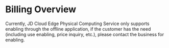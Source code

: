 # Billing Overview

Currently, JD Cloud Edge Physical Computing Service only supports enabling through the offline application, if the customer has the need (including use enabling, price inquiry, etc.), please contact the business for enabling.
